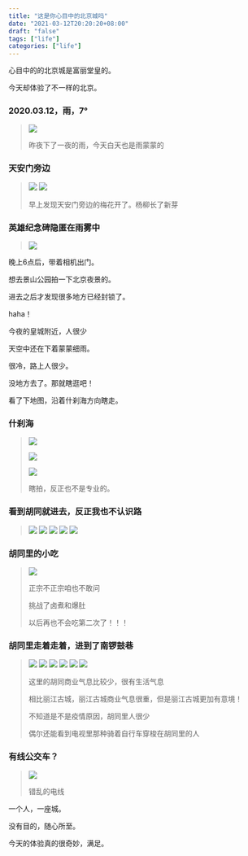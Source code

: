 ```yaml
---
title: "这是你心目中的北京城吗"
date: "2021-03-12T20:20:20+08:00"
draft: "false"
tags: ["life"]
categories: ["life"]
---
```


心目中的的北京城是富丽堂皇的。

今天却体验了不一样的北京。

### 2020.03.12，雨，7°
> ![](/images/beijing/1.jpg)
> 
> 昨夜下了一夜的雨，今天白天也是雨蒙蒙的


### 天安门旁边
> ![](/images/beijing/0.jpg)
> ![](/images/beijing/2.jpg)
> 
> 早上发现天安门旁边的梅花开了。杨柳长了新芽


### 英雄纪念碑隐匿在雨雾中
> ![](/images/beijing/4.JPG)

晚上6点后，带着相机出门。

想去景山公园拍一下北京夜景的。

进去之后才发现很多地方已经封锁了。

haha！

今夜的皇城附近，人很少

天空中还在下着蒙蒙细雨。

很冷，路上人很少。

没地方去了。那就瞎逛吧！

看了下地图，沿着什刹海方向瞎走。

### 什刹海
> ![](/images/beijing/7.JPG)
>
> ![](/images/beijing/8.JPG)
> 
> ![](/images/beijing/11.JPG)
>  
> 瞎拍，反正也不是专业的。


### 看到胡同就进去，反正我也不认识路
> ![](/images/beijing/14.JPG)
> ![](/images/beijing/18.JPG)
> ![](/images/beijing/19.JPG)
> ![](/images/beijing/20.JPG)
> ![](/images/beijing/21.JPG)

### 胡同里的小吃
> ![](/images/beijing/05.JPG)
>
> 正宗不正宗咱也不敢问
>
> 挑战了卤煮和爆肚
> 
> 以后再也不会吃第二次了！！！

### 胡同里走着走着，进到了南锣鼓巷
> ![](/images/beijing/23.JPG)
> ![](/images/beijing/24.JPG)
> ![](/images/beijing/26.JPG)
> ![](/images/beijing/28.JPG)
> ![](/images/beijing/29.JPG)
> ![](/images/beijing/31.JPG)
> 
> 这里的胡同商业气息比较少，很有生活气息
> 
> 相比丽江古城，丽江古城商业气息很重，但是丽江古城更加有意境！
> 
> 不知道是不是疫情原因，胡同里人很少
> 
> 偶尔还能看到电视里那种骑着自行车穿梭在胡同里的人

### 有线公交车？
> ![](/images/beijing/33.JPG)
> 
> 错乱的电线

一个人，一座城。

没有目的，随心所至。

今天的体验真的很奇妙，满足。